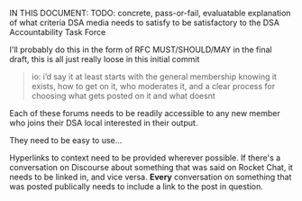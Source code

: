 IN THIS DOCUMENT: TODO: concrete, pass-or-fail, evaluatable explanation of what criteria DSA media needs to satisfy to be satisfactory to the DSA Accountability Task Force

I'll probably do this in the form of RFC MUST/SHOULD/MAY in the final draft, this is all just really loose in this initial commit

> io: i’d say it at least starts with the general membership knowing it exists, how to get on it, who moderates it, and a clear process for choosing what gets posted on it and what doesnt

Each of these forums needs to be readily accessible to any new member who joins their DSA local interested in their output.

They need to be easy to use...

Hyperlinks to context need to be provided wherever possible. If there's a conversation on Discourse about something that was said on Rocket Chat, it needs to be linked in, and vice versa. **Every** conversation on something that was posted publically needs to include a link to the post in question.
